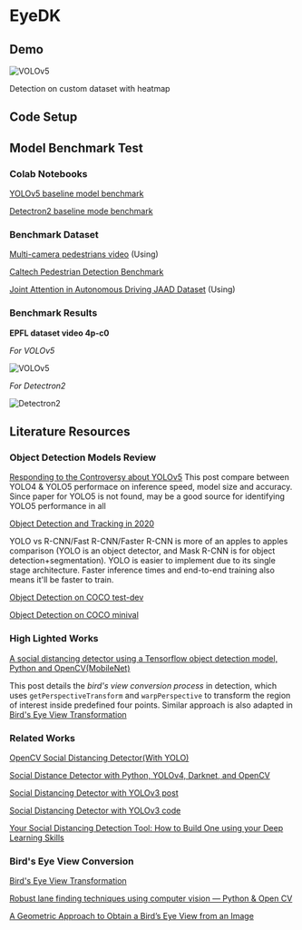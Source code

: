# EyeDK

## Demo

![VOLOv5](https://i.imgur.com/cS7Fqci.gif)

Detection on custom dataset with heatmap

## Code Setup

## Model Benchmark Test
### Colab Notebooks
[YOLOv5 baseline model benchmark](https://colab.research.google.com/drive/1DH1l-Dfnnta0Lb58YEc_PgAs0kwXP5zy?usp=sharing)

[Detectron2 baseline mode benchmark](https://colab.research.google.com/drive/1Mvs5pGpYEKoq2EHxQS8eJlJdgRlqSNPb?usp=sharing)

### Benchmark Dataset
[Multi-camera pedestrians video](https://www.epfl.ch/labs/cvlab/data/data-pom-index-php/) (Using)

[Caltech Pedestrian Detection Benchmark](http://www.vision.caltech.edu/Image_Datasets/CaltechPedestrians/)

[Joint Attention in Autonomous Driving JAAD Dataset](http://data.nvision2.eecs.yorku.ca/JAAD_dataset/) (Using)

### Benchmark Results
**EPFL dataset video 4p-c0**

*For VOLOv5*

![VOLOv5](https://i.imgur.com/nuWIslz.gif)

*For Detectron2*

![Detectron2](https://i.imgur.com/YeRtNxh.gif)


## Literature Resources
### Object Detection Models Review
[Responding to the Controversy about YOLOv5](https://blog.roboflow.ai/yolov4-versus-yolov5/)
This post compare between YOLO4 & YOLO5 performace on inference speed, model size and accuracy. Since paper for YOLO5 is not found, may be a good source for identifying YOLO5 performance in all

[Object Detection and Tracking in 2020](https://blog.netcetera.com/object-detection-and-tracking-in-2020-f10fb6ff9af3)

YOLO vs R-CNN/Fast R-CNN/Faster R-CNN is more of an apples to apples comparison (YOLO is an object detector, and Mask R-CNN is for object detection+segmentation).
YOLO is easier to implement due to its single stage architecture. Faster inference times and end-to-end training also means it'll be faster to train.

[Object Detection on COCO test-dev](https://paperswithcode.com/sota/object-detection-on-coco)

[Object Detection on COCO minival](https://paperswithcode.com/sota/object-detection-on-coco-minival)

### High Lighted Works
[A social distancing detector using a Tensorflow object detection model, Python and OpenCV(MobileNet)](https://towardsdatascience.com/a-social-distancing-detector-using-a-tensorflow-object-detection-model-python-and-opencv-4450a431238)

This post details the *bird's view conversion process* in detection, which uses `getPerspectiveTransform` and `warpPerspective` to transform the region of interest inside predefined four points. Similar approach is also adapted in [Bird's Eye View Transformation](https://nikolasent.github.io/opencv/2017/05/07/Bird's-Eye-View-Transformation.html)
### Related Works
[OpenCV Social Distancing Detector(With YOLO)](https://www.pyimagesearch.com/2020/06/01/opencv-social-distancing-detector/)

[Social Distance Detector with Python, YOLOv4, Darknet, and OpenCV](https://heartbeat.fritz.ai/social-distance-detector-with-python-yolov4-darknet-and-opencv-62e66c15c2a4)

[Social Distancing Detector with YOLOv3 post](https://towardsdatascience.com/covid-19-ai-enabled-social-distancing-detector-using-opencv-ea2abd827d34)

[Social Distancing Detector with YOLOv3 code](https://github.com/mk-gurucharan/Social-Distancing-Detector)

[Your Social Distancing Detection Tool: How to Build One using your Deep Learning Skills](https://www.analyticsvidhya.com/blog/2020/05/social-distancing-detection-tool-deep-learning/)
### Bird's Eye View Conversion
[Bird's Eye View Transformation](https://nikolasent.github.io/opencv/2017/05/07/Bird's-Eye-View-Transformation.html)

[Robust lane finding techniques using computer vision — Python & Open CV](https://medium.com/@vamsiramakrishnan/robust-lane-finding-using-python-open-cv-63eb66fa2616)

[A Geometric Approach to Obtain a Bird’s Eye View from an Image](https://www.groundai.com/project/a-geometric-approach-to-obtain-a-birds-eye-view-from-an-image/1)


